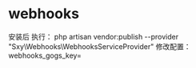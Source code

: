 # webhooks
安装后 执行：
php artisan vendor:publish --provider "Sxy\Webhooks\WebhooksServiceProvider" 
修改配置：
webhooks_gogs_key=



